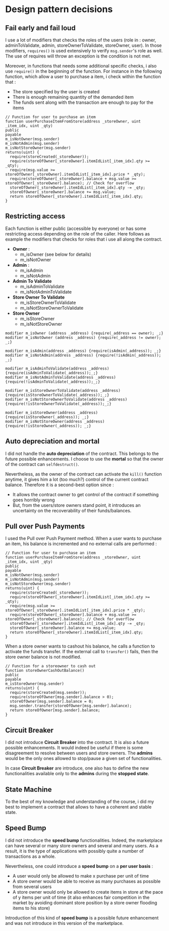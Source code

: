 # Design pattern decisions

## Fail early and fail loud

I use a lot of modifiers that checks the roles of the users (role in : owner, adminToValidate, admin, storeOwnerToValidate, storeOwner, user). In those modifiers, `requires()` is used extensively to verify `msg.sender`'s role as well. The use of requires will throw an exception is the condition is not met. 

Moreover, in functions that needs some additional specific checks, i also use `require()` in the beginning of the function. 
For instance in the following function, which allow a user to purchase a item, i check within the function that :

* The store specified by the user is created
* There is enough remaining quantity of the demanded item
* The funds sent along with the transaction are enough to pay for the items

```solidity
// Function for user to purchase an item
function userPurchaseItemFromStore(address _storeOwner, uint _item_idx, uint _qty)
public
payable
m_isNotOwner(msg.sender)
m_isNotAdmin(msg.sender)
m_isNotStoreOwner(msg.sender)
returns(uint) {
  require(storeCreated(_storeOwner));
  require(storeOfOwner[_storeOwner].itemIdList[_item_idx].qty >= _qty);
  require(msg.value >= storeOfOwner[_storeOwner].itemIdList[_item_idx].price * _qty);
  require(storeOfOwner[_storeOwner].balance + msg.value >= storeOfOwner[_storeOwner].balance); // Check for overflow
  storeOfOwner[_storeOwner].itemIdList[_item_idx].qty -= _qty;
  storeOfOwner[_storeOwner].balance += msg.value;
  return storeOfOwner[_storeOwner].itemIdList[_item_idx].qty;
}
```

## Restricting access

Each function is either public (accessible by everyone) or has some restricting access depending on the role of the caller. Here follows as example the modifiers that checks for roles that i use all along the contract. 

* **Owner** :
  * m_isOwner (see below for details)
  * m_isNotOwner 
* **Admin** :
  * m_isAdmin 
  * m_isNotAdmin
* **Admin To Validate**
  * m_isAdminToValidate
  * m_isNotAdminToValidate
* **Store Owner To Validate**
  * m_isStoreOwnerToValidate
  * m_isNotStoreOwnerToValidate
* **Store Owner**
  * m_isStoreOwner
  * m_isNotStoreOwner
  

```solidity
modifier m_isOwner (address _address) {require(_address == owner); _;}
modifier m_isNotOwner (address _address) {require(_address != owner); _;}

modifier m_isAdmin(address _address) {require(isAdmin(_address)); _;}
modifier m_isNotAdmin(address _address) {require(!isAdmin(_address)); _;}

modifier m_isAdminToValidate(address _address) {require(isAdminToValidate(_address));_;}
modifier m_isNotAdminToValidate(address _address) {require(!isAdminToValidate(_address));_;}

modifier m_isStoreOwnerToValidate(address _address) {require(isStoreOwnerToValidate(_address));_;}
modifier m_isNotStoreOwnerToValidate(address _address) {require(!isStoreOwnerToValidate(_address));_;}

modifier m_isStoreOwner(address _address) {require(isStoreOwner(_address)); _;}
modifier m_isNotStoreOwner(address _address) {require(!isStoreOwner(_address)); _;}
```

## Auto depreciation and mortal 

I did not handle the **auto depreciation** of the contract. This belongs to the future possible enhancements. I choose to use the **mortal** so that the owner of the contract can `selfdestruct()`. 

Nevertheless, as the owner of the contract can activate the `kill()` function anytime, it gives him a lot (too much?) control of the current contract balance. Therefore it is a second-best option since : 

* It allows the contract owner to get control of the contract if something goes horribly wrong
* But, from the users/store owners stand point, it introduces an uncertainty on the recoverability of their funds/balances. 

## Pull over Push Payments

I used the Pull over Push Payment method. When a user wants to purchase an item, his balance is incremented and no external calls are performed :

```solidity
// Function for user to purchase an item
function userPurchaseItemFromStore(address _storeOwner, uint _item_idx, uint _qty)
public
payable
m_isNotOwner(msg.sender)
m_isNotAdmin(msg.sender)
m_isNotStoreOwner(msg.sender)
returns(uint) {
  require(storeCreated(_storeOwner));
  require(storeOfOwner[_storeOwner].itemIdList[_item_idx].qty >= _qty);
  require(msg.value >= storeOfOwner[_storeOwner].itemIdList[_item_idx].price * _qty);
  require(storeOfOwner[_storeOwner].balance + msg.value >= storeOfOwner[_storeOwner].balance); // Check for overflow
  storeOfOwner[_storeOwner].itemIdList[_item_idx].qty -= _qty;
  storeOfOwner[_storeOwner].balance += msg.value;
  return storeOfOwner[_storeOwner].itemIdList[_item_idx].qty;
}
```

When a store owner wants to cashout his balance, he calls a function to activate the funds transfer. If the external call to `transfer()` fails, then the store owner balance is not modified. 

```solidity
// Function for a storeowner to cash out
function storeOwnerCashOutBalance()
public
payable
m_isStoreOwner(msg.sender)
returns(uint) {
  require(storeCreated(msg.sender));
  require(storeOfOwner[msg.sender].balance > 0);
  storeOfOwner[msg.sender].balance = 0;
  msg.sender.transfer(storeOfOwner[msg.sender].balance);
  return storeOfOwner[msg.sender].balance;
}
```

## Circuit Breaker

I did not introduce **Circuit Breaker** into the contract. It is also a future possible enhancements. It would indeed be useful if there is some disagreement to resolve between users and store owners. The **admins** would be the only ones allowed to stop/pause a given set of functionalities. 

In case **Circuit Breaker** are introduce, one also has to define the new functionalities available only to the **admins** during the **stopped state**. 

## State Machine

To the best of my knowledge and understanding of the course, i did my best to implement a contract that allows to have a coherent and stable state. 

## Speed Bump

I did not introduce the **speed bump** functionalities. Indeed, the marketplace can have several or many store owners and several and many users. As a result, it is the type of applications with possibly quite a number of transactions as a whole.

Nevertheless, one could introduce a **speed bump** on a **per user basis** :

* A user would only be allowed to make x purchase per unit of time
* A store owner would be able to receive as many purchases as possible from several users
* A store owner would only be allowed to create items in store at the pace of y items per unit of time (it also enhances fair competition in the market by avoiding dominant store position by a store owner flooding items to his store)

Introduction of this kind of **speed bump** is a possible future enhancement and was not introduce in this version of the marketplace. 
